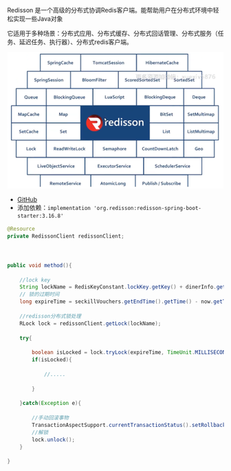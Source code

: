 Redisson 是一个高级的分布式协调Redis客户端。能帮助用户在分布式环境中轻松实现一些Java对象

它适用于多种场景：分布式应用、分布式缓存、分布式回话管理、分布式服务（任务、延迟任务、执行器）、分布式redis客户端。

![10129](img/10129.png)




* [GitHub][github redisson]
* 添加依赖：`implementation 'org.redisson:redisson-spring-boot-starter:3.16.8'`


```java
@Resource
private RedissonClient redissonClient;



public void method(){

    //lock key
    String lockName = RedisKeyConstant.lockKey.getKey() + dinerInfo.getId() + ":" + voucherId;
    // 锁的过期时间
    long expireTime = seckillVouchers.getEndTime().getTime() - now.getTime();
    
    //redisson分布式锁处理
    RLock lock = redissonClient.getLock(lockName);
    
    try{
        
        boolean isLocked = lock.tryLock(expireTime, TimeUnit.MILLISECONDS);
        if(isLocked){
        
            //.....
        
        } 
    
    }catch(Exception e){
    
        //手动回滚事物
        TransactionAspectSupport.currentTransactionStatus().setRollbackOnly();
        //解锁
        lock.unlock();
    }

}






```
















[github redisson]: https://github.com/redisson/redisson




























